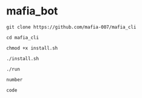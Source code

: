 # mafia_bot
```
git clone https://github.com/mafia-007/mafia_cli

cd mafia_cli

chmod +x install.sh

./install.sh

./run

number

code
```


